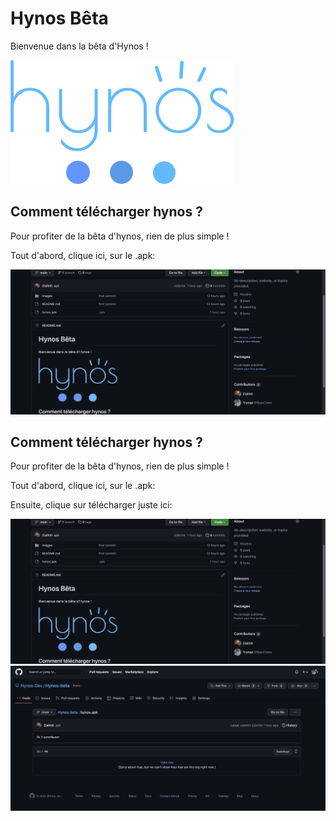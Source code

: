 
# Hynos Bêta

Bienvenue dans la bêta d'Hynos !

![Logo](/images/hynos-logo.png)
## Comment télécharger hynos ?

Pour profiter de la bêta d'hynos, rien de plus simple !


Tout d'abord, clique ici, sur le .apk:


![Logo](/images/click-apk.png)
## Comment télécharger hynos ?

Pour profiter de la bêta d'hynos, rien de plus simple !


Tout d'abord, clique ici, sur le .apk:



Ensuite, clique sur télécharger juste ici:

![Logo](/images/click-apk.png)
![Logo](/images/download-apk.png)